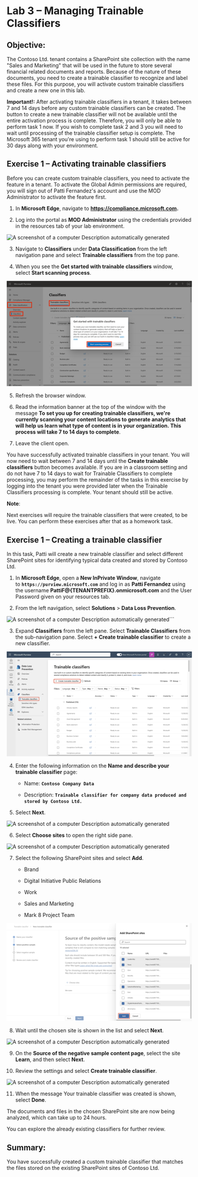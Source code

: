 # Lab 3 – Managing Trainable Classifiers

## Objective:

The Contoso Ltd. tenant contains a SharePoint site collection with the
name "Sales and Marketing" that will be used in the future to store
several financial related documents and reports. Because of the nature
of these documents, you need to create a trainable classifier to
recognize and label these files. For this purpose, you will activate
custom trainable classifiers and create a new one in this lab.

**Important!:** After activating trainable classifiers in a tenant, it
takes between 7 and 14 days before any custom trainable classifiers can
be created. The button to create a new trainable classifier will not be
available until the entire activation process is complete. Therefore,
you will only be able to perform task 1 now. If you wish to complete
task 2 and 3 you will need to wait until processing of the trainable
classifier setup is complete. The Microsoft 365 tenant you're using to
perform task 1 should still be active for 30 days along with your
environment.

## Exercise 1 – Activating trainable classifiers

Before you can create custom trainable classifiers, you need to activate
the feature in a tenant. To activate the Global Admin permissions are
required, you will sign out of Patti Fernandez's account and use the MOD
Administrator to activate the feature first.

1.  In **Microsoft Edge**, navigate
    to **https://compliance.microsoft.com.**

2.  Log into the portal as **MOD Administrator** using the credentials
    provided in the resources tab of your lab environment.

![A screenshot of a computer Description automatically
generated](./media/image1.png)

3.  Navigate to **Classifiers** under **Data Classification** from the
    left navigation pane and select **Trainable classifiers** from the
    top pane.

4.  When you see the **Get started with trainable classifiers** window,
    select **Start scanning process**.

![BrokenImage](./media/image2.png)

5.  Refresh the browser window.

6.  Read the information banner at the top of the window with the
    message **To set you up for creating trainable classifiers, we're
    currently scanning your content locations to generate analytics that
    will help us learn what type of content is in your organization.
    This process will take 7 to 14 days to complete**.

7.  Leave the client open.

You have successfully activated trainable classifiers in your tenant.
You will now need to wait between 7 and 14 days until the **Create
trainable classifiers** button becomes available. If you are in a
classroom setting and do not have 7 to 14 days to wait for Trainable
Classifiers to complete processing, you may perform the remainder of the
tasks in this exercise by logging into the tenant you were provided
later when the Trainable Classifiers processing is complete. Your tenant
should still be active.

**Note**:

Next exercises will require the trainable classifiers that were created,
to be live. You can perform these exercises after that as a homework
task.

## Exercise 1 – Creating a trainable classifier

In this task, Patti will create a new trainable classifier and select
different SharePoint sites for identifying typical data created and
stored by Contoso Ltd.

1.  In **Microsoft Edge**, open a **New InPrivate Window**, navigate
    to **```https://purview.microsoft.com```** and log in as **Patti
    Fernandez** using the username **PattiF@{TENANTPREFIX}.onmicrosoft.com**
    and the User Password given on your resources tab.

2.  From the left navigation, select **Solutions** \> **Data Loss
    Prevention**.

![A screenshot of a computer Description automatically
generated](./media/image3.png)```

3. Expand **Classifiers** from the left pane. Select **Trainable
    Classifiers** from the sub-navigation pane. Select **+ Create
    trainable classifier** to create a new classifier.

![](./media/image4.png)

4. Enter the following information on the **Name and describe your
    trainable classifier** page:

    - Name: **```Contoso Company Data```**

    - Description: **```Trainable classifier for company data produced and
    stored by Contoso Ltd.```**

5. Select **Next**.

![A screenshot of a computer Description automatically
generated](./media/image5.png)

6. Select **Choose sites** to open the right side pane.

![A screenshot of a computer Description automatically
generated](./media/image6.png)

7. Select the following SharePoint sites and select **Add**.

    - Brand

    - Digital Initiative Public Relations

    - Work

    - Sales and Marketing

    - Mark 8 Project Team

![](./media/image7.png)

8. Wait until the chosen site is shown in the list and select **Next**.

![A screenshot of a computer Description automatically
generated](./media/image8.png)

9. On the **Source of the negative sample content page**, select the
    site **Learn**, and then select **Next**.

10. Review the settings and select **Create trainable classifier**.

![A screenshot of a computer Description automatically
generated](./media/image9.png)

11. When the message Your trainable classifier was created is shown,
    select **Done**.

The documents and files in the chosen SharePoint site are now being
analyzed, which can take up to 24 hours.

You can explore the already existing classifiers for further review.

## Summary:

You have successfully created a custom trainable classifier that matches
the files stored on the existing SharePoint sites of Contoso Ltd.
